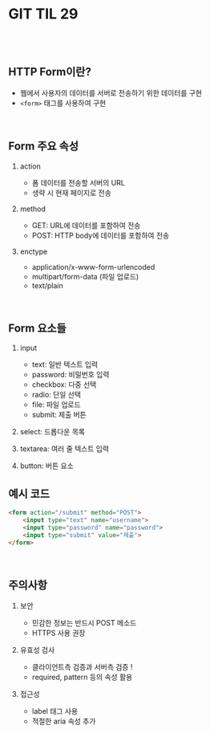 # GIT TIL 29

<br><br>

## HTTP Form이란?
- 웹에서 사용자의 데이터를 서버로 전송하기 위한 데이터를 구현
- `<form>` 태그를 사용하여 구현

<br>

## Form 주요 속성
1. action
   - 폼 데이터를 전송할 서버의 URL
   - 생략 시 현재 페이지로 전송

2. method
   - GET: URL에 데이터를 포함하여 전송
   - POST: HTTP body에 데이터를 포함하여 전송

3. enctype
   - application/x-www-form-urlencoded
   - multipart/form-data (파일 업로드)
   - text/plain

<br>

## Form 요소들
1. input
   - text: 일반 텍스트 입력
   - password: 비밀번호 입력
   - checkbox: 다중 선택
   - radio: 단일 선택
   - file: 파일 업로드
   - submit: 제출 버튼

2. select: 드롭다운 목록
3. textarea: 여러 줄 텍스트 입력
4. button: 버튼 요소

## 예시 코드
```html
<form action="/submit" method="POST">
    <input type="text" name="username">
    <input type="password" name="password">
    <input type="submit" value="제출">
</form>
```

<br>

## 주의사항
1. 보안
   - 민감한 정보는 반드시 POST 메소드
   - HTTPS 사용 권장

2. 유효성 검사
   - 클라이언트측 검증과 서버측 검증 !
   - required, pattern 등의 속성 활용

3. 접근성
   - label 태그 사용
   - 적절한 aria 속성 추가